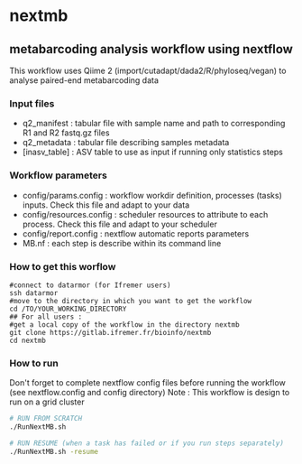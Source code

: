 # nextmb
## metabarcoding analysis workflow using nextflow

This workflow uses Qiime 2 (import/cutadapt/dada2/R/phyloseq/vegan) to analyse paired-end metabarcoding data

### Input files 

* q2_manifest : tabular file with sample name and path to corresponding R1 and R2 fastq.gz files
* q2_metadata : tabular file describing samples metadata
* [inasv_table] : ASV table to use as input if running only statistics steps

### Workflow parameters

* config/params.config : workflow workdir definition, processes (tasks) inputs. Check this file and adapt to your data
* config/resources.config : scheduler resources to attribute to each process. Check this file and adapt to your scheduler
* config/report.config : nextflow automatic reports parameters 
* MB.nf : each step is describe within its command line


### How to get this worflow
```
#connect to datarmor (for Ifremer users)
ssh datarmor
#move to the directory in which you want to get the workflow
cd /TO/YOUR_WORKING_DIRECTORY
## For all users :
#get a local copy of the workflow in the directory nextmb
git clone https://gitlab.ifremer.fr/bioinfo/nextmb
cd nextmb
```
### How to run
Don't forget to complete nextflow config files before running the workflow (see nextflow.config and config directory)
Note : This workflow is design to run on a grid cluster

```bash
# RUN FROM SCRATCH
./RunNextMB.sh

# RUN RESUME (when a task has failed or if you run steps separately)
./RunNextMB.sh -resume
```

